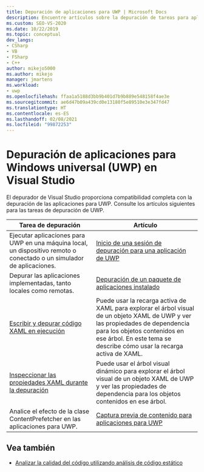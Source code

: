 ```yaml
---
title: Depuración de aplicaciones para UWP | Microsoft Docs
description: Encuentre artículos sobre la depuración de tareas para aplicaciones para la Plataforma universal de Windows (UWP) en el depurador de Visual Studio.
ms.custom: SEO-VS-2020
ms.date: 10/22/2019
ms.topic: conceptual
dev_langs:
- CSharp
- VB
- FSharp
- C++
author: mikejo5000
ms.author: mikejo
manager: jmartens
ms.workload:
- uwp
ms.openlocfilehash: ffaa1a5188d3bb9b401d7b9b889e548158f4ae3e
ms.sourcegitcommit: ae6d47b09a439cd0e13180f5e89510e3e347fd47
ms.translationtype: HT
ms.contentlocale: es-ES
ms.lasthandoff: 02/08/2021
ms.locfileid: "99872253"
---
```

# <a name="debug-universal-windows-apps-uwp-in-visual-studio"></a>Depuración de aplicaciones para Windows universal (UWP) en Visual Studio

El depurador de Visual Studio proporciona compatibilidad completa con la depuración de las aplicaciones para UWP. Consulte los artículos siguientes para las tareas de depuración de UWP.

|Tarea de depuración|Artículo|
|-|-|
|Ejecutar aplicaciones para UWP en una máquina local, un dispositivo remoto o conectado o un simulador de aplicaciones.|[Inicio de una sesión de depuración para una aplicación de UWP](../debugger/start-a-debugging-session-for-a-store-app-in-visual-studio-vb-csharp-cpp-and-xaml.md)|
|Depurar las aplicaciones implementadas, tanto locales como remotas.|[Depuración de un paquete de aplicaciones instalado](../debugger/debug-installed-app-package.md)|
| [Escribir y depurar código XAML en ejecución](../xaml-tools/xaml-hot-reload.md) | Puede usar la recarga activa de XAML para explorar el árbol visual de un objeto XAML de UWP y ver las propiedades de dependencia para los objetos contenidos en ese árbol. En este tema se describe cómo usar la recarga activa de XAML. |
| [Inspeccionar las propiedades XAML durante la depuración](../xaml-tools/xaml-hot-reload.md) | Puede usar el árbol visual dinámico para explorar el árbol visual de un objeto XAML de UWP y ver las propiedades de dependencia para los objetos contenidos en ese árbol. |
|Analice el efecto de la clase ContentPrefetcher en las aplicaciones para UWP.|[Captura previa de contenido para aplicaciones para UWP](../debugger/prefetch-content-for-windows-store-apps.md)|

## <a name="see-also"></a>Vea también
- [Analizar la calidad del código utilizando análisis de código estático](../code-quality/code-analysis-for-managed-code-overview.md)
